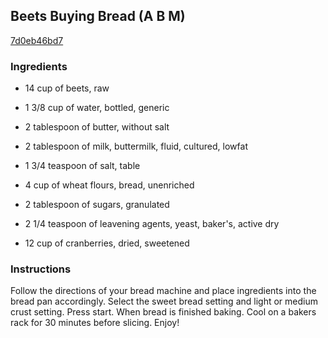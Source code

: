 ## Beets Buying Bread (A B M)

[7d0eb46bd7](http://www.food.com/recipe/beets-buying-bread-a-b-m-384219)

### Ingredients

 - 14 cup of beets, raw

 - 1 3/8 cup of water, bottled, generic

 - 2 tablespoon of butter, without salt

 - 2 tablespoon of milk, buttermilk, fluid, cultured, lowfat

 - 1 3/4 teaspoon of salt, table

 - 4 cup of wheat flours, bread, unenriched

 - 2 tablespoon of sugars, granulated

 - 2 1/4 teaspoon of leavening agents, yeast, baker's, active dry

 - 12 cup of cranberries, dried, sweetened

### Instructions

Follow the directions of your bread machine and place ingredients into the bread pan accordingly. Select the sweet bread setting and light or medium crust setting. Press start. When bread is finished baking. Cool on a bakers rack for 30 minutes before slicing. Enjoy!